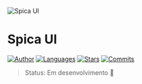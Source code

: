 ![Spica UI](https://github.com/JustSpica/spica-ui/assets/75824415/8439e1f0-4efb-4ccf-bba6-4cad67df11a6)

# Spica UI
[![Author](https://img.shields.io/badge/author-JustSpica-00875F?style=flat-square)](https://github.com/JustSpica)
[![Languages](https://img.shields.io/github/languages/count/JustSpica/spica-ui?color=00875F&style=flat-square)](#)
[![Stars](https://img.shields.io/github/stars/JustSpica/spica-ui?color=00875F&style=flat-square)](https://github.com/JustSpica/spica-ui/stargazers)
[![Commits](https://img.shields.io/github/last-commit/JustSpica/spica-ui?color=00875F&style=flat-square)](#)

> Status: Em desenvolvimento 🔨
